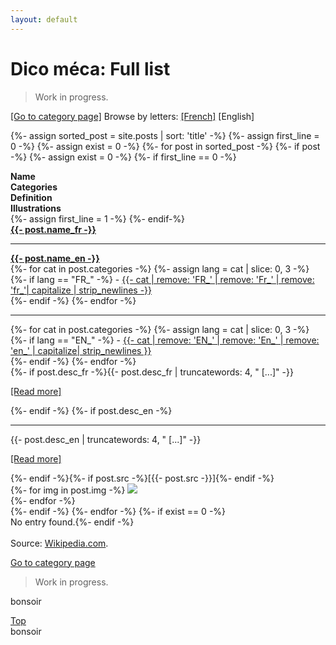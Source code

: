 ```yaml
---
layout: default
---
```

<a name="top"></a>

# Dico méca: Full list

> Work in progress.

[&#91;Go to category page&#93;](/categories) Browse by letters: [&#91;French&#93;](/alphabet) [English]

<!-- All -->
{%- assign sorted_post = site.posts | sort: 'title' -%}
{%- assign first_line = 0 -%}
{%- assign exist = 0 -%}
{%- for post in sorted_post -%}
{%- if post -%}
{%- assign exist = 0 -%}
{%- if first_line == 0 -%}
<div class="divTable" style="display: table;">
	<div class="divTableBody">
		<div class="divTableHead">
			<div class="divTableCellHead"><strong>Name</strong></div>
			<div class="divTableCellHead"><strong>Categories</strong></div>
			<div class="divTableCellHead"><strong>Definition</strong></div>
			<div class="divTableCellHead"><strong>Illustrations</strong></div>
		</div>
{%- assign first_line = 1 -%}
{%- endif-%}
<div class="divTableRow divContentRow">
	<div border="1" border-color="grey" class="divTableCell"><a name="{{- post.title | downcase | replace:'é','e' | replace:' ','_' | replace:',','-' | replace:'/','' -}}"><div class="anchor"></div></a><a href="{{- post.url -}}.html"><strong><span class="FR">{{- post.name_fr -}}</span><hr class="trait"><span class="EN">{{- post.name_en -}}</span></strong></a></div>
	<div class="divTableCell">
		{%- for cat in post.categories -%}
			{%- assign lang = cat | slice: 0, 3 -%}
			{%- if lang == "FR_" -%}
				<span class="FR">- <a href="categories.html#{{- cat | downcase | replace:'é','e' | replace:' ','_' | replace:',','-' | replace:'/','' -}}">{{- cat | remove: 'FR_' | remove: 'Fr_' | remove: 'fr_'| capitalize | strip_newlines -}}</a></span><br />
			{%- endif -%}
		{%- endfor -%}
		<hr class="trait">
		{%- for cat in post.categories -%}
			{%- assign lang = cat | slice: 0, 3 -%}
			{%- if lang == "EN_" -%}
				<span class="EN">- <a href="categories.html#{{- cat | downcase | replace:'é','e' | replace:' ','_' | replace:',','-' | replace:'/','' -}}">{{- cat | remove: 'EN_' | remove: 'En_' | remove: 'en_' | capitalize| strip_newlines }}</a></span><br />
			{%- endif -%}
	{%- endfor -%}
	</div>
	<div class="divTableCell">{%- if post.desc_fr -%}<span class="FR">{{- post.desc_fr | truncatewords: 4, " [...]"  -}}</span><a href="{{- post.url -}}.html"><p class="readmore">&#91;Read more&#93;</p></a>{%- endif -%}
		{%- if post.desc_en -%}<hr class="trait">
		<span class="EN">{{- post.desc_en | truncatewords: 4, " [...]" -}}</span><a href="{{- post.url -}}.html"><p class="readmore">&#91;Read more&#93;</p></a>{%- endif -%}{%- if post.src -%}[{{- post.src -}}]{%- endif -%}</div>
	<div class="divTableCell">
		{%- for img in post.img -%}
			<a href="/assets/img/{{- img -}}" target="_blank"><img class="img" src="/assets/img/{{- img | strip_newlines -}}"></a>
			<br />
		{%- endfor -%}
	</div>
</div>
{%- endif -%}
{%- endfor -%}
{%- if exist == 0 -%}<div class="divTable" data-letter="ALL"><div>No entry found.{%- endif -%}
</div>
</div>

<br />
Source: 
<a href="https://www.wikipedia.com" target="_blank">Wikipedia.com</a>.


<!--
 [A](/alphabet.html#A) &#124; B &#124; C &#124; D &#124; E &#124; F &#124; G &#124; H &#124; I &#124; J &#124; K &#124; L &#124; M &#124; N &#124; O &#124; P &#124; Q &#124; R &#124; S &#124; T &#124; U &#124; V &#124; W &#124; X &#124; Y &#124; Z &#124; 0 - 9

| **Nom (fr)** | **Name (en)** | **Categories** | **Définition (fr)** | **Definition (en)** | **Illustrations** | **Sources** |
| :---: | :---: | :--- | :--- | :--- | :---: | --- |
{% assign sorted_post = site.posts | sort: 'title' %}
{%- for post in sorted_post -%}
    | **{{ post.name_fr }}** | **{{ post.name_en }}** | Français : <br />{%- for cat in post.categories -%}{% assign lang = cat | slice: 0, 3 %}{% if lang == "FR_" %}- [{{ cat | remove: 'FR_' | remove: 'Fr_' | remove: 'fr_'| capitalize }}](categories.html#{{ cat | downcase | replace:'é','e' | replace:' ','_' | replace:',','-' | replace:'/','' }} ) <br />{% endif %}{%- endfor -%}<br />English: <br />{%- for cat in post.categories -%}{% assign lang = cat | slice: 0, 3 %}{% if lang == "EN_" %}- [{{ cat | remove: 'EN_' | remove: 'En_' | remove: 'en_' | capitalize}}](categories.html#{{ cat | downcase | replace:'é','e' | replace:' ','_' | replace:',','-' | replace:'/','' }} ) <br />{% endif %}{%- endfor -%} | {{ post.desc_fr }} | {{ post.desc_en }} | <a name="{{ post.title | downcase | replace:'é','e' | replace:' ','_' | replace:',','-' | replace:'/','' }}"></a>{%- for img in post.img -%}<a href="/assets/img/{{ img }}" target="new">!["Image died..."](/assets/img/{{ img }})</a><br />{%- endfor -%} | {{ post.src }}<br />
{% endfor %}

Source: 
<a href="https://www.wikipedia.com" target="new">Wikipedia.com</a>.
-->

[Go to category page](/categories) 


> Work in progress.

bonsoir
<a href="#top"><div class="fixed">Top</div></a>
bonsoir